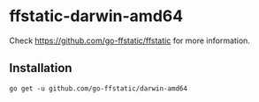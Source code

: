 # ffstatic-darwin-amd64

Check https://github.com/go-ffstatic/ffstatic for more information.

## Installation

```
go get -u github.com/go-ffstatic/darwin-amd64
```

